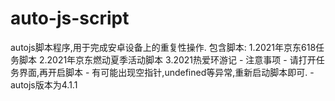 # auto-js-script
autojs脚本程序,用于完成安卓设备上的重复性操作.
包含脚本:
1.2021年京东618任务脚本
2.2021年京东燃动夏季活动脚本
3.2021热爱环游记
    - 注意事项
        - 请打开任务界面,再开启脚本
        - 有可能出现空指针,undefined等异常,重新启动脚本即可.
        - autojs版本为4.1.1
